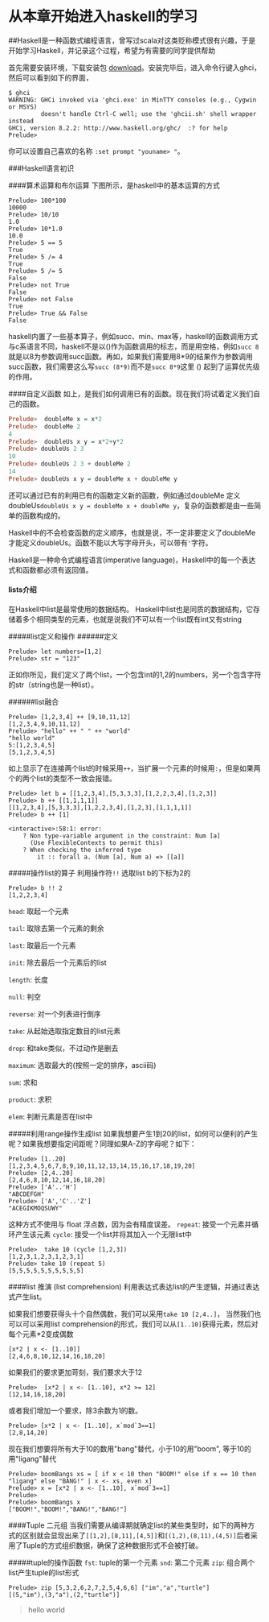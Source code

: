 # 从本章开始进入haskell的学习
##Haskell是一种函数式编程语言，曾写过scala对这类贬称模式很有兴趣，于是开始学习Haskell，并记录这个过程，希望为有需要的同学提供帮助

首先需要安装环境，下载安装包 [download](https://www.haskell.org/platform/)。安装完毕后，进入命令行键入ghci，然后可以看到如下的界面，
```
$ ghci
WARNING: GHCi invoked via 'ghci.exe' in MinTTY consoles (e.g., Cygwin or MSYS)
         doesn't handle Ctrl-C well; use the 'ghcii.sh' shell wrapper instead
GHCi, version 8.2.2: http://www.haskell.org/ghc/  :? for help
Prelude>
```
你可以设置自己喜欢的名称 `:set prompt "youname> "`。

###Haskell语言初识

####算术运算和布尔运算
下图所示，是haskell中的基本运算的方式
```
Prelude> 100*100
10000
Prelude> 10/10
1.0
Prelude> 10*1.0
10.0
Prelude> 5 == 5
True
Prelude> 5 /= 4
True
Prelude> 5 /= 5
False
Prelude> not True
False
Prelude> not False
True
Prelude> True && False
False
```

haskell内置了一些基本算子，例如succ、min、max等，haskell的函数调用方式与c系语言不同，haskell不是以()作为函数调用的标志，而是用空格，例如`succ 8`就是以8为参数调用succ函数。再如，如果我们需要用8*9的结果作为参数调用succ函数，我们需要这么写`succ (8*9)`而不是`succ 8*9`这里 () 起到了运算优先级的作用。

####自定义函数
如上，是我们如何调用已有的函数。现在我们将试着定义我们自己的函数。
``` haskell
Prelude>  doubleMe x = x*2
Prelude>  doubleMe 2
4
Prelude>  doubleUs x y = x*2+y*2
Prelude> doubleUs 2 3
10
Prelude> doubleUs 2 3 + doubleMe 2
14
Prelude> doubleUs x y = doubleMe x + doubleMe y
```
还可以通过已有的利用已有的函数定义新的函数，例如通过doubleMe 定义doubleUs`doubleUs x y = doubleMe x + doubleMe y`，复杂的函数都是由一些简单的函数构成的。

Haskell中的不会检查函数的定义顺序，也就是说，不一定非要定义了doubleMe才能定义doubleUs。函数不能以大写字母开头，可以带有`'`字符。

Haskell是一种命令式编程语言(imperative language)，Haskell中的每一个表达式和函数都必须有返回值。

#### lists介绍
在Haskell中list是最常使用的数据结构。 Haskell中list也是同质的数据结构，它存储着多个相同类型的元素，也就是说我们不可以有一个list既有int又有string

#####list定义和操作
######定义
```
Prelude> let numbers=[1,2]
Prelude> str = "123"
```
正如你所见，我们定义了两个list，一个包含int的1,2的numbers，另一个包含字符的str（string也是一种list）。

######list融合
```
Prelude> [1,2,3,4] ++ [9,10,11,12]
[1,2,3,4,9,10,11,12]
Prelude> "hello" ++ " " ++ "world"
"hello world"
5:[1,2,3,4,5]
[5,1,2,3,4,5]
```
如上显示了在连接两个list的时候采用`++`，当扩展一个元素的时候用`:`，但是如果两个的两个list的类型不一致会报错。
```
Prelude> let b = [[1,2,3,4],[5,3,3,3],[1,2,2,3,4],[1,2,3]]
Prelude> b ++ [[1,1,1,1]]
[[1,2,3,4],[5,3,3,3],[1,2,2,3,4],[1,2,3],[1,1,1,1]]
Prelude> b ++ [1]

<interactive>:58:1: error:
    ? Non type-variable argument in the constraint: Num [a]
      (Use FlexibleContexts to permit this)
    ? When checking the inferred type
        it :: forall a. (Num [a], Num a) => [[a]]
```
#####操作list的算子
利用操作符`!!` 选取list b的下标为2的
```
Prelude> b !! 2
[1,2,2,3,4]
```
`head`: 取起一个元素

`tail`: 取除去第一个元素的剩余

`last`: 取最后一个元素

`init`: 除去最后一个元素后的list

`length`: 长度

`null`: 判空

`reverse`: 对一个列表进行倒序

`take`: 从起始选取指定数目的list元素

`drop`: 和take类似，不过动作是删去

`maximum`: 选取最大的(按照一定的排序，ascii码)

`sum`: 求和

`product`: 求积

`elem`: 判断元素是否在list中


#####利用range操作生成list
如果我想要产生1到20的list，如何可以便利的产生呢？如果我想要指定间距呢？同理如果A-Z的字母呢？如下：
```
Prelude> [1..20]
[1,2,3,4,5,6,7,8,9,10,11,12,13,14,15,16,17,18,19,20]
Prelude> [2,4..20]
[2,4,6,8,10,12,14,16,18,20]
Prelude> ['A'..'H']
"ABCDEFGH"
Prelude> ['A','C'..'Z']
"ACEGIKMOQSUWY"
```
这种方式不使用与 float 浮点数，因为会有精度误差。
`repeat`: 接受一个元素并循环产生该元素
`cycle`: 接受一个list并将其加入一个无限list中
```
Prelude>  take 10 (cycle [1,2,3])
[1,2,3,1,2,3,1,2,3,1]
Prelude> take 10 (repeat 5)
[5,5,5,5,5,5,5,5,5,5]
```

####list 推演 (list comprehension)
利用表达式表达list的产生逻辑，并通过表达式产生list。

如果我们想要获得头十个自然偶数，我们可以采用`take 10 [2,4..]`， 当然我们也可以可以采用list comprehension的形式，我们可以从`[1..10]`获得元素，然后对每个元素*2变成偶数
```
[x*2 | x <- [1..10]]
[2,4,6,8,10,12,14,16,18,20]
```
如果我们的要求更加苛刻，我们要求大于12
```
Prelude>  [x*2 | x <- [1..10], x*2 >= 12]
[12,14,16,18,20]
```
或者我们增加一个要求，除3余数为1的数。
```
Prelude> [x*2 | x <- [1..10], x`mod`3==1]
[2,8,14,20]
```
现在我们想要将所有大于10的数用"bang"替代，小于10的用"boom", 等于10的用"ligang"替代

```
Prelude> boomBangs xs = [ if x < 10 then "BOOM!" else if x == 10 then "ligang" else "BANG!" | x <- xs, even x]
Prelude> x = [x*2 | x <- [1..10], x`mod`3==1]
Prelude>
Prelude> boomBangs x
["BOOM!","BOOM!","BANG!","BANG!"]
```
####Tuple 二元组
当我们需要从编译期就确定list的某些类型时，如下的两种方式的区别就会显现出来了`[[1,2],[8,11],[4,5]]`和`[(1,2),(8,11),(4,5)]`后者采用了Tuple的方式组织数据，确保了这种数据形式不会被打破。

#####tuple的操作函数
`fst`: tuple的第一个元素
`snd`: 第二个元素
`zip`: 组合两个list产生tuple的list形式
```
Prelude> zip [5,3,2,6,2,7,2,5,4,6,6] ["im","a","turtle"]
[(5,"im"),(3,"a"),(2,"turtle")]
```

>hello world
